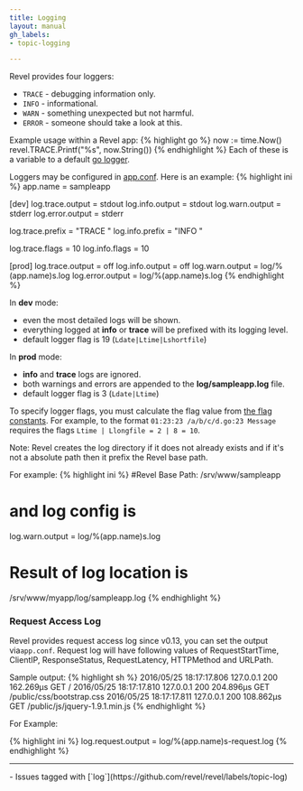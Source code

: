 ```yaml
---
title: Logging
layout: manual
gh_labels:
- topic-logging

---
```


Revel provides four loggers:

* `TRACE` - debugging information only.
* `INFO` - informational.
* `WARN` - something unexpected but not harmful.
* `ERROR` - someone should take a look at this.

Example usage within a Revel app:
{% highlight go %}
now := time.Now()
revel.TRACE.Printf("%s", now.String())
{% endhighlight %}
Each of these is a variable to a default [go logger](http://golang.org/pkg/log/).

Loggers may be configured in [app.conf](appconf.html#Logging).  Here is an example:
{% highlight ini %}
app.name = sampleapp

[dev]
log.trace.output = stdout
log.info.output  = stdout
log.warn.output  = stderr
log.error.output = stderr

log.trace.prefix = "TRACE "
log.info.prefix  = "INFO  "

log.trace.flags  = 10
log.info.flags   = 10

[prod]
log.trace.output = off
log.info.output  = off
log.warn.output  = log/%(app.name)s.log
log.error.output = log/%(app.name)s.log
{% endhighlight %}

In **dev** mode:

* even the most detailed logs will be shown.
* everything logged at **info** or **trace** will be prefixed with its logging
level.
* default logger flag is 19 (`Ldate|Ltime|Lshortfile`)

In **prod** mode:

* **info** and **trace** logs are ignored.
* both warnings and errors are appended to the **log/sampleapp.log** file.
* default logger flag is 3 (`Ldate|Ltime`)

To specify logger flags, you must calculate the flag value from
[the flag constants](http://www.golang.org/pkg/log/#constants).  For example, to
the format `01:23:23 /a/b/c/d.go:23 Message` requires the flags
`Ltime | Llongfile = 2 | 8 = 10`.

Note: Revel creates the log directory if it does not already exists and if it's not a absolute path then it prefix the Revel base path.

For example:
{% highlight ini %}
#Revel Base Path:
/srv/www/sampleapp

# and log config is
log.warn.output  = log/%(app.name)s.log

# Result of log location is
/srv/www/myapp/log/sampleapp.log
{% endhighlight %}

### Request Access Log

Revel provides request access log since v0.13, you can set the output via`app.conf`. Request log will have following values of RequestStartTime, ClientIP, ResponseStatus, RequestLatency, HTTPMethod and URLPath.

Sample output:
{% highlight sh %}
2016/05/25 18:17:17.806 127.0.0.1 200  162.269µs GET /
2016/05/25 18:17:17.810 127.0.0.1 200  204.896µs GET /public/css/bootstrap.css
2016/05/25 18:17:17.811 127.0.0.1 200  108.862µs GET /public/js/jquery-1.9.1.min.js
{% endhighlight %}

For Example:

{% highlight ini %}
log.request.output = log/%(app.name)s-request.log
{% endhighlight %}

<hr>
- Issues tagged with [`log`](https://github.com/revel/revel/labels/topic-log)
